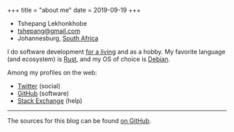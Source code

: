 +++
title = "about me"
date = 2019-09-19
+++

- Tshepang Lekhonkhobe
- <tshepang@gmail.com>
- Johannesburg, [South Africa]

I do software development [for a living] and as a hobby.
My favorite language (and ecosystem) is [Rust], and my OS of choice is
[Debian].

Among my profiles on the web:

- [Twitter] (social)
- [GitHub] (software)
- [Stack Exchange] (help)

---

The sources for this blog can be found [on GitHub].

  [South Africa]: https://en.wikipedia.org/wiki/South_Africa
  [for a living]: https://panoptix.co.za
  [Rust]: https://rust-lang.org
  [Debian]: https://debian.org
  [GitHub]: https://github.com/tshepang
  [Stack Exchange]: https://stackexchange.com/users/125744
  [Twitter]: https://twitter.com/tshepang_dev
  [on GitHub]: https://github.com/tshepang/blog
